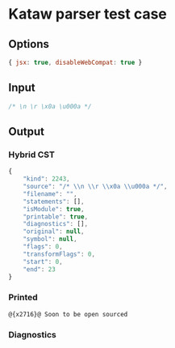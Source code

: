 # Kataw parser test case

## Options

`````js
{ jsx: true, disableWebCompat: true }
`````

## Input

`````js
/* \n \r \x0a \u000a */
`````

## Output

### Hybrid CST

```javascript
{
    "kind": 2243,
    "source": "/* \\n \\r \\x0a \\u000a */",
    "filename": "",
    "statements": [],
    "isModule": true,
    "printable": true,
    "diagnostics": [],
    "original": null,
    "symbol": null,
    "flags": 0,
    "transformFlags": 0,
    "start": 0,
    "end": 23
}
```

### Printed

```javascript
@{x2716}@ Soon to be open sourced
```

### Diagnostics

```javascript

```

